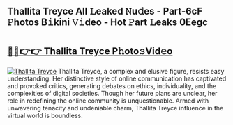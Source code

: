 ## Thallita Treyce All 𝙻eaked 𝙽u𝚍es - Part-6cF 𝙿hotos B𝚒kini 𝚅𝚒deo - Hot 𝙿art 𝙻eaks 0Eegc

# <h2><a href="http://ld58lg4.urlbe.top/?page=Thallita+Treyce">🔗🔗👉👉 Thallita Treyce P𝚑oto𝚜Vid𝚎o</a></h2>

[![Thallita Treyce](https://i.imgur.com/eBuTRDB.gif)](http://ld58lg4.urlbe.top/?page=Thallita+Treyce)
Thallita Treyce, a complex and elusive figure, resists easy understanding. Her distinctive style of online communication has captivated and provoked critics, generating debates on ethics, individuality, and the complexities of digital societies. Though her future plans are unclear, her role in redefining the online community is unquestionable. Armed with unwavering tenacity and undeniable charm, Thallita Treyce influence in the virtual world is boundless.
